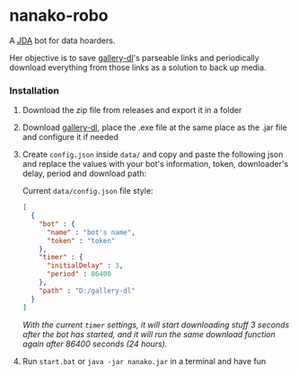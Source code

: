 # nanako-robo

A [JDA](https://github.com/discord-jda/JDA) bot for data hoarders.

Her objective is to save [gallery-dl](https://github.com/mikf/gallery-dl)'s parseable links and periodically download everything from those links as a solution to back up media.

### Installation

1. Download the zip file from releases and export it in a folder
2. Download [gallery-dl](https://github.com/mikf/gallery-dl/releases), place the .exe file at the same place as the .jar file and configure it if needed
3. Create `config.json` inside `data/` and copy and paste the following json and replace the values with your bot's information, token, downloader's delay, period and download path:
    
    Current `data/config.json` file style:
    
    ```json
    [
      {
        "bot" : {
          "name" : "bot's name",
          "token" : "token"
        },
        "timer" : {
          "initialDelay" : 3,
          "period" : 86400
        },
        "path" : "D:/gallery-dl"
      }
    ]
    ```
    
   *With the current `timer` settings, it will start downloading stuff 3 seconds after the bot has started, and it will run the same download function again after 86400 seconds (24 hours).*

4. Run `start.bat` or `java -jar nanako.jar` in a terminal and have fun